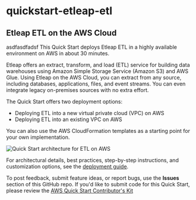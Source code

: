 # quickstart-etleap-etl
## Etleap ETL on the AWS Cloud
asdfasdfadsf
This Quick Start deploys Etleap ETL in a highly available environment on AWS in about 30 minutes.

Etleap offers an extract, transform, and load (ETL) service for building data warehouses using Amazon Simple Storage Service (Amazon S3) and AWS Glue. Using Etleap on the AWS Cloud, you can extract from any source, including databases, applications, files, and event streams. You can even integrate legacy on-premises sources with no extra effort.

The Quick Start offers two deployment options:

- Deploying ETL into a new virtual private cloud (VPC) on AWS
- Deploying ETL into an existing VPC on AWS

You can also use the AWS CloudFormation templates as a starting point for your own implementation.

![Quick Start architecture for ETL on AWS](https://aws-quickstart.github.io/quickstart-etleap-etl/images/etleap-architecture-diagram.png)

For architectural details, best practices, step-by-step instructions, and customization options, see the 
[deployment guide](https://aws-quickstart.github.io/quickstart-etleap-etl/).

To post feedback, submit feature ideas, or report bugs, use the **Issues** section of this GitHub repo.
If you'd like to submit code for this Quick Start, please review the [AWS Quick Start Contributor's Kit](https://aws-quickstart.github.io/)
